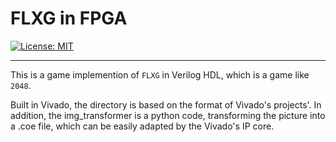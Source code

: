 # FLXG in FPGA

[![License: MIT](https://img.shields.io/badge/License-MIT-blue.svg)](https://github.com/RabbitWhite1/USTC-Health-Report/blob/master/LICENSE)

---

This is a game implemention of `FLXG` in Verilog HDL, which is a game like `2048`.

Built in Vivado, the directory is based on the format of Vivado's projects'.
In addition, the img\_transformer is a python code, transforming the picture into a .coe file, which can be easily adapted by the Vivado's IP core.
